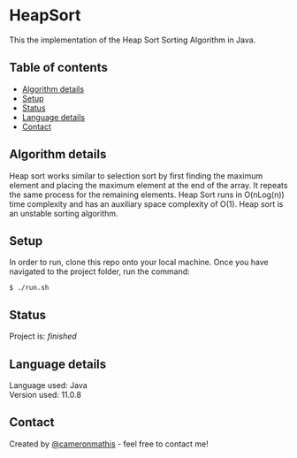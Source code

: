 # HeapSort
This the implementation of the Heap Sort Sorting Algorithm in Java.

## Table of contents
* [Algorithm details](#Algorithm-details)
* [Setup](#setup)
* [Status](#status)
* [Language details](#Language-details)
* [Contact](#contact)

## Algorithm details
Heap sort works similar to selection sort by first finding the maximum element and placing the maximum element at the end of the array. It repeats the same process for the remaining elements. Heap Sort runs in O(nLog(n)) time complexity and has an auxiliary space complexity of O(1). Heap sort is an unstable sorting algorithm.

## Setup
In order to run, clone this repo onto your local machine. Once you have navigated to the project folder, run the command:

	$ ./run.sh

## Status
Project is: _finished_

## Language details
Language used: Java </br>
Version used: 11.0.8

## Contact
Created by [@cameronmathis](https://github.com/cameronmathis/) - feel free to contact me!
